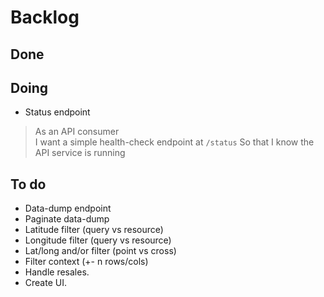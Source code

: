 # Backlog
## Done

## Doing
- Status endpoint
  
 > As an API consumer     
 > I want a simple health-check endpoint at `/status`
 > So that I know the API service is running

## To do
- Data-dump endpoint
- Paginate data-dump
- Latitude filter (query vs resource)
- Longitude filter (query vs resource)
- Lat/long and/or filter (point vs cross)
- Filter context (+- n rows/cols)
- Handle resales.
- Create UI.